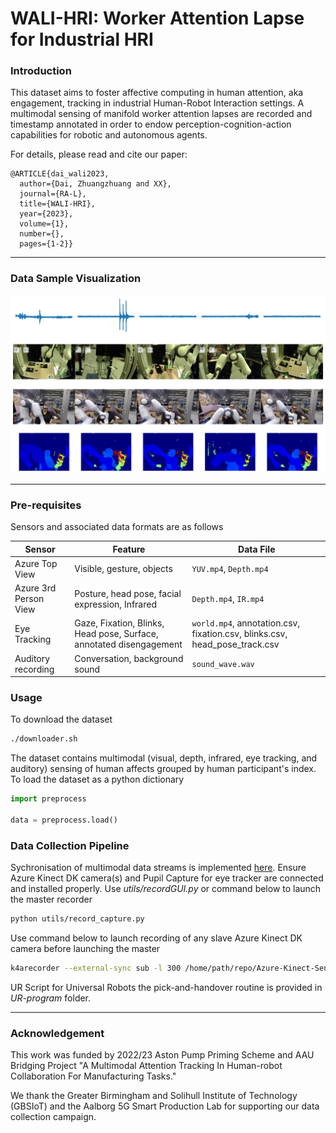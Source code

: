# WALI-HRI: Worker Attention Lapse for Industrial HRI

### Introduction

This dataset aims to foster affective computing in human attention, aka engagement, 
tracking in industrial Human-Robot Interaction settings. A multimodal sensing of 
manifold worker attention lapses are recorded and timestamp annotated in order to 
endow perception-cognition-action capabilities for robotic and autonomous agents.

For details, please read and cite our paper:

```
@ARTICLE{dai_wali2023,
  author={Dai, Zhuangzhuang and XX},
  journal={RA-L}, 
  title={WALI-HRI}, 
  year={2023},
  volume={1},
  number={},
  pages={1-2}}
```

------

### Data Sample Visualization

![openingfig](https://github.com/zdai257/WALI-HRI/blob/main/imgs/AudioVideoView3.png)

------

### Pre-requisites

Sensors and associated data formats are as follows

**Sensor** | **Feature** | **Data File**
--- | --- | ---
Azure Top View | Visible, gesture, objects | `YUV.mp4`, `Depth.mp4`
Azure 3rd Person View | Posture, head pose, facial expression, Infrared | `Depth.mp4`, `IR.mp4`
Eye Tracking | Gaze, Fixation, Blinks, Head pose, Surface, annotated disengagement | `world.mp4`, annotation.csv, fixation.csv, blinks.csv, head_pose_track.csv
Auditory recording | Conversation, background sound | `sound_wave.wav`

### Usage

To download the dataset

```bash
./downloader.sh
```

The dataset contains multimodal (visual, depth, infrared, eye tracking, and auditory) sensing of human affects grouped by human participant's index. To load the dataset as a python dictionary

```python
import preprocess

data = preprocess.load()
```

### Data Collection Pipeline

Sychronisation of multimodal data streams is implemented [here](https://github.com/Junaid0411/AstonAttentionLapseResearchProject). Ensure Azure Kinect DK camera(s) and Pupil Capture for eye tracker are connected and installed properly. Use *utils/recordGUI.py* or command below to launch the master recorder

```bash
python utils/record_capture.py
```

Use command below to launch recording of any slave Azure Kinect DK camera before launching the master

```bash
k4arecorder --external-sync sub -l 300 /home/path/repo/Azure-Kinect-Sensor-SDK/dataset/2023_XX_XX/ROBLAB_0X/sub1.mkv
```

UR Script for Universal Robots the pick-and-handover routine is provided in *UR-program* folder.

------

### Acknowledgement

This work was funded by 2022/23 Aston Pump Priming Scheme and AAU Bridging Project 
"A Multimodal Attention Tracking In Human-robot Collaboration For Manufacturing 
Tasks."

We thank the Greater Birmingham and Solihull Institute of Technology (GBSIoT) and the 
Aalborg 5G Smart Production Lab for supporting our data collection campaign.


